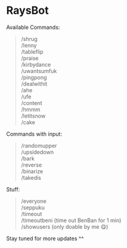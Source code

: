 # RaysBot

Available Commands:  
>   /shrug  
   /lenny  
   /tableflip  
   /praise  
   /kirbydance  
   /uwantsumfuk   
   /pingpong   
   /dealwithit   
   /ahe   
   /ufe   
   /content   
   /hmmm   
   /letitsnow   
   /cake   

Commands with input:  
 >  /randomupper <text>   
   /upsidedown <text>   
   /bark <text>   
   /reverse <text>   
   /binarize <text>   
   /takedis <text>   

Stuff:  
 >  /everyone   
   /seppuku   
   /timeout <username> <time in minutes>   
   /timeoutbeni (time out BenBan for 1 min)   
   /showusers (only doable by me 😋) 

Stay tuned for more updates ^^